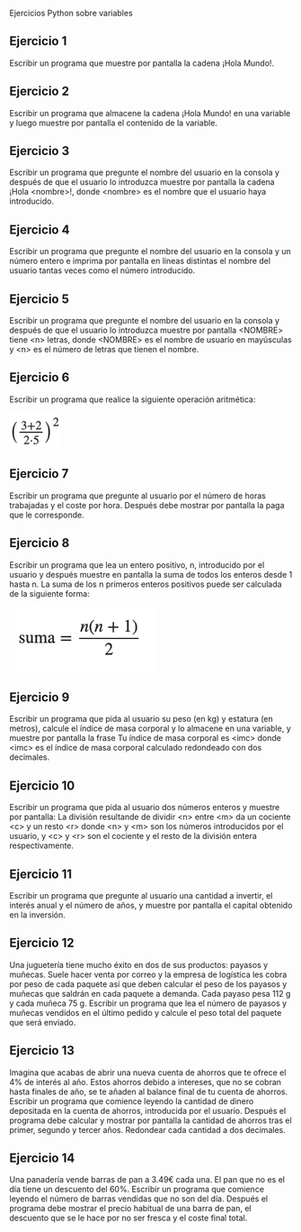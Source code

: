  Ejercicios Python sobre variables

## Ejercicio 1

Escribir un programa que muestre por pantalla la cadena ¡Hola Mundo!.

## Ejercicio 2

Escribir un programa que almacene la cadena ¡Hola Mundo! en una variable y luego muestre por pantalla el contenido de la variable.

## Ejercicio 3

Escribir un programa que pregunte el nombre del usuario en la consola y después de que el usuario lo introduzca muestre por pantalla la cadena ¡Hola \<nombre>!, donde \<nombre> es el nombre que el usuario haya introducido.

## Ejercicio 4

Escribir un programa que pregunte el nombre del usuario en la consola y un número entero e imprima por pantalla en líneas distintas el nombre del usuario tantas veces como el número introducido.

## Ejercicio 5

Escribir un programa que pregunte el nombre del usuario en la consola y después de que el usuario lo introduzca muestre por pantalla \<NOMBRE> tiene \<n> letras, donde \<NOMBRE> es el nombre de usuario en mayúsculas y \<n> es el número de letras que tienen el nombre.

## Ejercicio 6

Escribir un programa que realice la siguiente operación aritmética:

![Ejercicio 6](variables-6.png)

## Ejercicio 7

Escribir un programa que pregunte al usuario por el número de horas trabajadas y el coste por hora. Después debe mostrar por pantalla la paga que le corresponde.

## Ejercicio 8

Escribir un programa que lea un entero positivo, n, introducido por el usuario y después muestre en pantalla la suma de todos los enteros desde 1 hasta n. La suma de los n primeros enteros positivos puede ser calculada de la siguiente forma:

![Ejercicio 8](variables-8.png)

## Ejercicio 9

Escribir un programa que pida al usuario su peso (en kg) y estatura (en metros), calcule el índice de masa corporal y lo almacene en una variable, y muestre por pantalla la frase Tu índice de masa corporal es \<imc> donde \<imc> es el índice de masa corporal calculado redondeado con dos decimales.

## Ejercicio 10

Escribir un programa que pida al usuario dos números enteros y muestre por pantalla: La división resultande de dividir \<n> entre \<m> da un cociente \<c> y un resto \<r> donde \<n> y \<m> son los números introducidos por el usuario, y \<c> y \<r> son el cociente y el resto de la división entera respectivamente.

## Ejercicio 11

Escribir un programa que pregunte al usuario una cantidad a invertir, el interés anual y el número de años, y muestre por pantalla el capital obtenido en la inversión.

## Ejercicio 12

Una juguetería tiene mucho éxito en dos de sus productos: payasos y muñecas. Suele hacer venta por correo y la empresa de logística les cobra por peso de cada paquete así que deben calcular el peso de los payasos y muñecas que saldrán en cada paquete a demanda. Cada payaso pesa 112 g y cada muñeca 75 g. Escribir un programa que lea el número de payasos y muñecas vendidos en el último pedido y calcule el peso total del paquete que será enviado.

## Ejercicio 13

Imagina que acabas de abrir una nueva cuenta de ahorros que te ofrece el 4% de interés al año. Estos ahorros debido a intereses, que no se cobran hasta finales de año, se te añaden al balance final de tu cuenta de ahorros. Escribir un programa que comience leyendo la cantidad de dinero depositada en la cuenta de ahorros, introducida por el usuario. Después el programa debe calcular y mostrar por pantalla la cantidad de ahorros tras el primer, segundo y tercer años. Redondear cada cantidad a dos decimales.

## Ejercicio 14

Una panadería vende barras de pan a 3.49€ cada una. El pan que no es el día tiene un descuento del 60%. Escribir un programa que comience leyendo el número de barras vendidas que no son del día. Después el programa debe mostrar el precio habitual de una barra de pan, el descuento que se le hace por no ser fresca y el coste final total.

